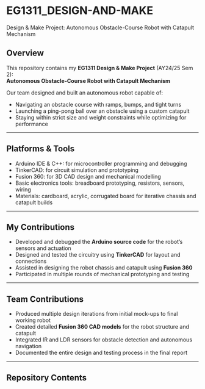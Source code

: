 # EG1311_DESIGN-AND-MAKE

Design &amp; Make Project: Autonomous Obstacle-Course Robot with Catapult Mechanism

## Overview

This repository contains my **EG1311 Design & Make Project** (AY24/25 Sem 2):  
**Autonomous Obstacle-Course Robot with Catapult Mechanism**

Our team designed and built an autonomous robot capable of:
- Navigating an obstacle course with ramps, bumps, and tight turns
- Launching a ping-pong ball over an obstacle using a custom catapult
- Staying within strict size and weight constraints while optimizing for performance

---

## Platforms & Tools

- Arduino IDE & C++: for microcontroller programming and debugging
- TinkerCAD: for circuit simulation and prototyping
- Fusion 360: for 3D CAD design and mechanical modelling
- Basic electronics tools: breadboard prototyping, resistors, sensors, wiring
- Materials: cardboard, acrylic, corrugated board for iterative chassis and catapult builds

---

## My Contributions

- Developed and debugged the **Arduino source code** for the robot’s sensors and actuation
- Designed and tested the circuitry using **TinkerCAD** for layout and connections
- Assisted in designing the robot chassis and catapult using **Fusion 360**
- Participated in multiple rounds of mechanical prototyping and testing

---

## Team Contributions

- Produced multiple design iterations from initial mock-ups to final working robot
- Created detailed **Fusion 360 CAD models** for the robot structure and catapult
- Integrated IR and LDR sensors for obstacle detection and autonomous navigation
- Documented the entire design and testing process in the final report

---

## Repository Contents

